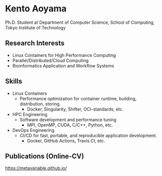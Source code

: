 # Kento Aoyama

Ph.D. Student at Department of Computer Science, School of Computing, Tokyo Institute of Technology

## Research Interests

- Linux Containers for High Performance Computing
- Parallel/Distributed/Cloud Computing
- Bioinformatics Application and Workflow Systems

## Skills

- Linux Containers
  - Performance optimization for container runtime, building, distribution, storing.
    - Docker, Singularity, Shifter, OCI-standards, etc.
- HPC Engineering
  - Software development and performance tuning
    - MPI, OpenMP, CUDA, C/C++, Python, etc.
- DevOps Engineering
  - CI/CD for fast, portable, and reproducible application development.
    - Docker, GitHub Actions, Travis CI, etc.

## Publications (Online-CV)

https://metavariable.github.io/
